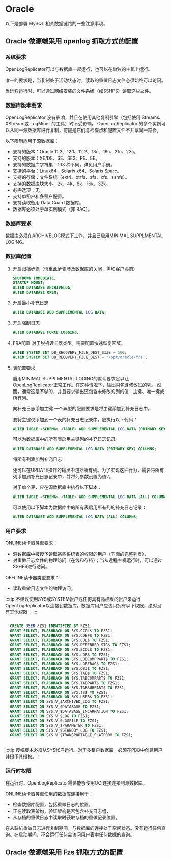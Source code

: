 # Oracle

以下是部署 MySQL 相关数据链路的一些注意事项。

## Oracle 做源端采用 openlog 抓取方式的配置

### 系统要求

OpenLogReplicator可以与数据库一起运行，也可以在单独的主机上运行。

唯一的要求是，当复制处于活动状态时，读取的重做日志文件必须始终可以访问。

当远程运行时，可以通过网络安装的文件系统（如SSHFS）读取这些文件。

### 数据库版本要求

OpenLogReplicator 没有影响，并且在使用其他复制引擎（包括使用 Streams、XStream 或 LogMiner 的工具）时不受影响。 OpenLogReplicator 的多个实例可以从同一源数据库进行复制，前提是它们与检查点和配置文件不共享同一路径。

以下限制适用于源数据库：
- 支持的版本：Oracle 11.2、12.1、12.2、18c、19c、21c、23c。
- 支持的版本：XE/DE、SE、SE2、PE、EE。
- 支持的数据库字符集：138 种不同，详见用户手册。
- 支持的平台：Linux64、Solaris x64、Solaris Sparc。
- 支持的存储：文件系统（ext4、btrfs、zfs、xfs、sshfs）。
- 支持的数据库块大小：2k、4k、8k、16k、32k。
- 必需选项：无。
- 支持单租户和多租户配置。
- 支持读取备用 Data Guard 数据库。
- 数据库必须处于单实例模式（非 RAC）。

### 数据库要求

数据库必须在ARCHIVELOG模式下工作，并且已启用MINIMAL SUPPLMENTAL LOGING。

### 数据库配置

1. 开启归档步骤（慎重此步骤涉及数据库的关闭，需和客户协商）
    ```sql
    SHUTDOWN IMMEDIATE;
    STARTUP MOUNT;
    ALTER DATABASE ARCHIVELOG;
    ALTER DATABASE OPEN;
    ```
2. 开启最小补充日志
    ```sql
    ALTER DATABASE ADD SUPPLEMENTAL LOG DATA;
    ```
3. 开启强制日志
    ```sql
    ALTER DATABASE FORCE LOGGING;
    ```
4. FRA配置
   对于脱机读卡器类型，需要配置快速恢复区域。 
   ```sql
   ALTER SYSTEM SET DB_RECOVERY_FILE_DEST_SIZE = 50G;
   ALTER SYSTEM SET DB_RECOVERY_FILE_DEST = '/opt/oracle/fra';
    ```
5. 表配置要求

    启用MINIMAL SUPPLMENTAL LOGING的默认要求足以让OpenLogReplicator正常工作。在这种情况下，输出只包含修改过的列。
    然而，通常这是不够的，并且要求输出还包含未修改的列的值：主键、唯一键或所有列。
    
    向补充日志添加主键
    一个典型的配置要求是将主键添加到补充日志中。
    
    要将主键仅添加到一个表的补充日志记录中，应执行以下代码：
    ```sql
    ALTER TABLE <SCHEMA>.<TABLE> ADD SUPPLEMENTAL LOG DATA (PRIMARY KEY) COLUMNS;
    ```
    可以为数据库中的所有表启用主键列的补充日志记录。
    ```sql
    ALTER DATABASE ADD SUPPLEMENTAL LOG DATA (PRIMARY KEY) COLUMNS;
    ```
    
    将所有列添加到补充日志
    
    还可以在UPDATE操作的输出中包括所有列。为了实现这种行为，需要将所有列添加到补充日志记录中，并将列参数设置为值2。
    
    对于单个表，应在源数据库中执行以下脚本：
    ```sql
    ALTER TABLE <SCHEMA>.<TABLE> ADD SUPPLEMENTAL LOG DATA (ALL) COLUMNS;
    ```
    
    可以使用以下脚本为数据库中的所有表启用所有列的补充日志记录：
    ```sql
    ALTER DATABASE ADD SUPPLEMENTAL LOG DATA (ALL) COLUMNS;
    ```
    
### 用户要求

ONLINE读卡器类型要求：
- 源数据库中被授予读取某些系统表的权限的用户（下面的完整列表），
- 对重做日志文件的物理访问（在线和存档）；当从远程主机运行时，可以通过SSHFS进行访问。

OFFLINE读卡器类型要求：
- 读取重做日志文件的物理访问。

:::tip
不建议使用SYS或SYSTEM帐户或任何具有高权限的帐户来运行OpenLogReplicator以连接到数据库。数据库用户应该只拥有以下权限，绝对没有其他权限：
:::

```sql

  CREATE USER FZS1 IDENTIFIED BY FZS1;
  GRANT SELECT, FLASHBACK ON SYS.CCOL$ TO FZS1;
  GRANT SELECT, FLASHBACK ON SYS.CDEF$ TO FZS1;
  GRANT SELECT, FLASHBACK ON SYS.COL$ TO FZS1;
  GRANT SELECT, FLASHBACK ON SYS.DEFERRED_STG$ TO FZS1;
  GRANT SELECT, FLASHBACK ON SYS.ECOL$ TO FZS1;
  GRANT SELECT, FLASHBACK ON SYS.LOB$ TO FZS1;
  GRANT SELECT, FLASHBACK ON SYS.LOBCOMPPART$ TO FZS1;
  GRANT SELECT, FLASHBACK ON SYS.LOBFRAG$ TO FZS1;
  GRANT SELECT, FLASHBACK ON SYS.OBJ$ TO FZS1;
  GRANT SELECT, FLASHBACK ON SYS.TAB$ TO FZS1;
  GRANT SELECT, FLASHBACK ON SYS.TABCOMPART$ TO FZS1;
  GRANT SELECT, FLASHBACK ON SYS.TABPART$ TO FZS1;
  GRANT SELECT, FLASHBACK ON SYS.TABSUBPART$ TO FZS1;
  GRANT SELECT, FLASHBACK ON SYS.TS$ TO FZS1;
  GRANT SELECT, FLASHBACK ON SYS.USER$ TO FZS1;
  GRANT SELECT ON SYS.V_$ARCHIVED_LOG TO FZS1;
  GRANT SELECT ON SYS.V_$DATABASE TO FZS1;
  GRANT SELECT ON SYS.V_$DATABASE_INCARNATION TO FZS1;
  GRANT SELECT ON SYS.V_$LOG TO FZS1;
  GRANT SELECT ON SYS.V_$LOGFILE TO FZS1;
  GRANT SELECT ON SYS.V_$PARAMETER TO FZS1;
  GRANT SELECT ON SYS.V_$STANDBY_LOG TO FZS1;
  GRANT SELECT ON SYS.V_$TRANSPORTABLE_PLATFORM TO FZS1;
  
```

:::tip
授权脚本必须从SYS帐户运行。对于多租户数据库，必须在PDB中创建用户并授予其授权。
:::

### 运行时权限

在运行时，OpenLogReplicator需要能够使用OCI连接连接到源数据库。

ONLINE读卡器类型使用的数据库连接用于：

- 检查数据库配置，包括重做日志的位置，
- 正在读取表架构，验证架构是否包含补充日志组，
- 从存档的重做日志中读取时获取存档的重做记录位置。

在从联机重做日志进行复制期间，与数据库的连接处于空闲状态。没有运行任何查询。在启动期间，不会运行任何会访问用户表中任何数据的查询。

## Oracle 做源端采用 Fzs 抓取方式的配置
